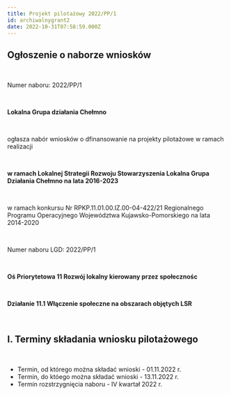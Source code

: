 ```yaml
---
title: Projekt pilotażowy 2022/PP/1
id: archiwalnygrant2
date: 2022-10-31T07:58:59.000Z
---
```

## Ogłoszenie o naborze wniosków

<br>

Numer naboru: 2022/PP/1

<br>

**Lokalna Grupa działania Chełmno**

<br>

ogłasza nabór wniosków o dfinansowanie na projekty pilotażowe w ramach realizacji

<br>

**w ramach Lokalnej Strategii Rozwoju Stowarzyszenia Lokalna Grupa Działania Chełmno na lata 2016-2023**

<br>

w ramach konkursu Nr RPKP.11.01.00.IZ.00-04-422/21 Regionalnego Programu Operacyjnego Województwa Kujawsko-Pomorskiego na lata 2014-2020

<br>

Numer naboru LGD: 2022/PP/1

<br>

**Oś Priorytetowa 11 Rozwój lokalny kierowany przez społecznośc**

<br>

**Działanie 11.1 Włączenie społeczne na obszarach objętych LSR**

<br>

## I. Terminy składania wniosku pilotażowego

<br>

* Termin, od którego można składać wnioski - 01.11.2022 r.
* Termin, do któego można składać wnioski - 13.11.2022 r.
* Termin rozstrzygnięcia naboru - IV kwartał 2022 r.
